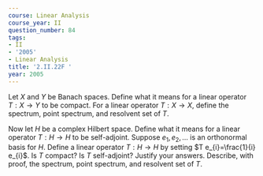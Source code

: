 ```yaml
---
course: Linear Analysis
course_year: II
question_number: 84
tags:
- II
- '2005'
- Linear Analysis
title: '2.II.22F '
year: 2005
---
```



Let $X$ and $Y$ be Banach spaces. Define what it means for a linear operator $T: X \rightarrow Y$ to be compact. For a linear operator $T: X \rightarrow X$, define the spectrum, point spectrum, and resolvent set of $T$.

Now let $H$ be a complex Hilbert space. Define what it means for a linear operator $T: H \rightarrow H$ to be self-adjoint. Suppose $e_{1}, e_{2}, \ldots$ is an orthonormal basis for $H$. Define a linear operator $T: H \rightarrow H$ by setting $T e_{i}=\frac{1}{i} e_{i}$. Is $T$ compact? Is $T$ self-adjoint? Justify your answers. Describe, with proof, the spectrum, point spectrum, and resolvent set of $T$.